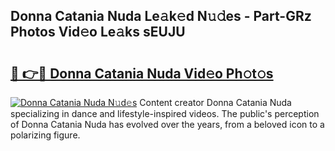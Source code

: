 ## Donna Catania Nuda Le𝚊k𝚎d N𝚞𝚍es - Part-GRz Photos Vid𝚎o Le𝚊ks sEUJU

# <h2><a href="http://fbd67c.evod.top/?m=Donna+Catania+Nuda">🔗 👉🔴 Donna Catania Nuda Vid𝚎o Ph𝚘t𝚘s</a></h2>

[![Donna Catania Nuda N𝚞d𝚎s](https://i.imgur.com/8V9OHl7.gif)](http://fbd67c.evod.top/?m=Donna+Catania+Nuda)
Content creator Donna Catania Nuda specializing in dance and lifestyle-inspired videos. The public's perception of Donna Catania Nuda has evolved over the years, from a beloved icon to a polarizing figure. 
